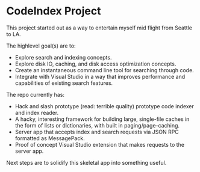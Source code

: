 # CodeIndex Project

This project started out as a way to entertain myself mid flight from Seattle to LA.

The highlevel goal(s) are to:

- Explore search and indexing concepts.
- Explore disk IO, caching, and disk access optimization concepts.
- Create an instantaneous command line tool for searching through code.
- Integrate with Visual Studio in a way that improves performance and capabilities of existing search features.

The repo currently has:

- Hack and slash prototype (read: terrible quality) prototype code indexer and index reader.
- A hacky, interesting framework for building large, single-file caches in the form of lists or dictionaries, with built in paging/page-caching.
- Server app that accepts index and search requests via JSON RPC formatted as MessagePack.
- Proof of concept Visual Studio extension that makes requests to the server app.

Next steps are to solidify this skeletal app into something useful.